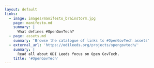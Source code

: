 ```yaml
---
layout: default
links:
  - image: images/manifesto_brainstorm.jpg
    page: manifesto.md
    summary: |
      What defines #OpenGovTech?
  - page: assets.md
    summary: 'Browse the catalogue of links to #OpenGovTech assets'
  - external_url: 'https://odileeds.org/projects/opengovtech/'
    summary: |
      Read all about ODI Leeds focus on Open GovTech.
    title: '#OpenGovTech'
---
```


